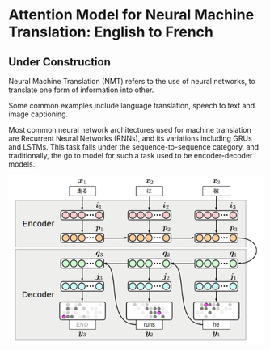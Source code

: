 # Attention Model for Neural Machine Translation: English to French

## Under Construction

Neural Machine Translation (NMT) refers to the use of neural networks, to translate one form of information into other.

Some common examples include language translation, speech to text and image captioning.

Most common neural network architectures used for machine translation are Recurrent Neural Networks (RNNs), and its variations including GRUs and LSTMs. This task falls under the sequence-to-sequence category, and traditionally, the go to model for such a task used to be encoder-decoder models.

![alt text](https://raw.githubusercontent.com/sarangzambare/nmt_attention/master/png/encoder_decoder.png)


<common architectures: encoder-decoder>

<B-RNN working>

<problem with common architectures>


<attention modelling working>


<demonstration>


<attention matrix>
